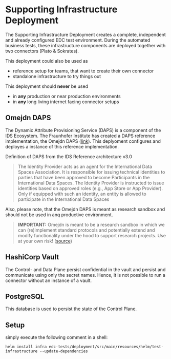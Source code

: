 # Supporting Infrastructure Deployment

The Supporting Infrastructure Deployment creates a complete, independent and already configured EDC test environment.
During the automated business tests, these infrastructure components are deployed together with two connectors (Plato & Sokrates).

This deployment could also be used as

- reference setup for teams, that want to create their own connector
- standalone infrastructure to try things out

This deployment should **never** be used

- in **any** production or near production environments
- in **any** long living internet facing connector setups

## Omejdn DAPS

The Dynamic Attribute Provisioning Service (DAPS) is a component of the IDS Ecosystem.
The Fraunhofer Institute has created a DAPS reference implementation, the Omejdn
DAPS ([link](https://github.com/Fraunhofer-AISEC/omejdn-server)). This deplyoment configures and deployes a instance of
this reference implementation.

Definition of DAPS from the IDS Reference architecture v3.0
> The Identity Provider acts as an agent for the International
> Data Spaces Association. It is responsible for issuing technical identities to parties that have been approved to become
> Participants in the International Data Spaces. The Identity
> Provider is instructed to issue identities based on approved
> roles (e.g., App Store or App Provider). Only if equipped with
> such an identity, an entity is allowed to participate in the International Data Spaces

Also, please note, that the Omejdn DAPS is meant as research sandbox and should not be used in anq
productive environment.

> **IMPORTANT:** Omejdn is meant to be a research sandbox in which we can (re)implement standard protocols and
> potentially extend and modify functionality under the hood to support research projects. Use at your own
> risk! ([source](https://github.com/Fraunhofer-AISEC/omejdn-server))

## HashiCorp Vault

The Control- and Data Plane persist confidential in the vault and persist and communicate using only the secret
names. Hence, it is not possible to run a connector without an instance of a vault.

## PostgreSQL

This database is used to persist the state of the Control Plane.

## Setup

simply execute the following comment in a shell:

```shell
helm install infra edc-tests/deployment/src/main/resources/helm/test-infrastructure --update-dependencies
```

